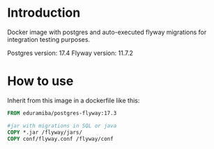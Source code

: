 # Introduction

Docker image with postgres and auto-executed flyway migrations for integration testing purposes.

Postgres version: 17.4
Flyway version: 11.7.2

# How to use

Inherit from this image in a dockerfile like this:

```Dockerfile
FROM eduramiba/postgres-flyway:17.3

#jar with migrations in SQL or java
COPY *.jar /flyway/jars/
COPY conf/flyway.conf /flyway/conf
```
